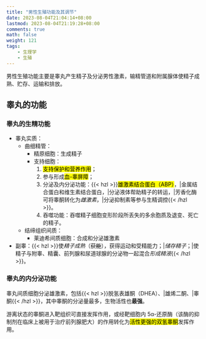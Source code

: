 ```yaml
---
title: "男性生殖功能及其调节"
date: 2023-08-04T21:04:14+08:00
lastmod: 2023-08-04T21:19:28+08:00
comments: true
math: false
weight: 121
tags:
    - 生理学
    - 生殖
---
```


男性生殖功能主要是睾丸产生精子及分泌男性激素，输精管道和附属腺体使精子成熟、贮存、运输和排放。

<!--more-->

## 睾丸的功能

### 睾丸的生精功能

- 睾丸实质：
    - 曲细精管：
        - 精原细胞：生成精子
        - 支持细胞：
            1. <mark>支持保护和营养作用</mark>；
            2. 参与形成<mark>血-睾屏障</mark>；
            3. 分泌及内分泌功能：{{< hzl >}}<mark>雄激素结合蛋白（ABP）</mark>，|金属结合蛋白和维生素结合蛋白，|分泌液体帮助精子的转运，|芳香化酶可将睾酮转化为*雌激素*，|分泌抑制素等参与生精调控{{< /hzl >}}。
            4. 吞噬功能：吞噬精子细胞变形阶段所丢失的多余胞质及退变、死亡的精子。
    - 结缔组织间质：
        - 莱迪希间质细胞：合成和分泌雄激素
- 副睾：{{< hzl >}}使*精子成熟*（~~获能~~），获得运动和受精能力；|*储存精子*；|使精子与附睾、精囊、前列腺和尿道球腺的分泌物一起混合*形成精液*{{< /hzl >}}。

### 睾丸的内分泌功能

睾丸间质细胞分泌雄激素，包括{{< hzl >}}脱氢表雄酮（DHEA）、|雄烯二酮、|睾酮{{< /hzl >}}，其中睾酮的分泌量最多，生物活性也**最强**。

游离状态的睾酮进入靶组织可直接发挥作用，或经靶细胞内 5α-还原酶（该酶的抑制剂在临床上被用于治疗前列腺肥大）的作用转化为<mark>活性更强的双氢睾酮</mark>发挥作用。
